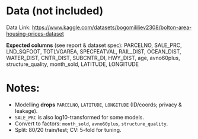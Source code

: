
# Data (not included)
Data Link: https://www.kaggle.com/datasets/bogomililiev2308/bolton-area-housing-prices-dataset

**Expected columns** (see report & dataset spec):
PARCELNO, SALE_PRC, LND_SQFOOT, TOTLVGAREA, SPECFEATVAL,
RAIL_DIST, OCEAN_DIST, WATER_DIST, CNTR_DIST, SUBCNTR_DI,
HWY_DIST, age, avno60plus, structure_quality, month_sold, LATITUDE, LONGITUDE

# Notes:
- Modelling **drops** `PARCELNO`, `LATITUDE`, `LONGITUDE` (ID/coords; privacy & leakage). 
- `SALE_PRC` is also log10-transformed for some models. 
- Convert to factors: `month_sold`, `avno60plus`, `structure_quality`. 
- Split: 80/20 train/test; CV: 5-fold for tuning. 

